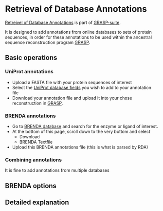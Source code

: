 # Retrieval of Database Annotations

[Retreivel of Database Annotations](https://mkdocs.org) is part of [GRASP-suite](https://grasp.scmb.uq.edu.au).

It is designed to add annotations from online databases to sets of protein sequences, in order for these annotations to be used within the ancestral sequence reconstruction program [GRASP](https://grasp.scmb.uq.edu.au).

## Basic operations

### UniProt annotations
* Upload a FASTA file with your protein sequences of interest
* Select the [UniProt database fields](https://www.uniprot.org/help/uniprotkb_column_names) you wish to add to your annotation file
* Download your annotation file and upload it into your chose reconstruction in [GRASP](https://grasp.scmb.uq.edu.au).

### BRENDA annotations
* Go to [BRENDA database](https://www.brenda-enzymes.org) and search for the enzyme or ligand of interest.
* At the bottom of this page, scroll down to the very bottom and select 
    * Download
    * BRENDA Textfile
* Upload this BRENDA annotations file (this is what is parsed by RDA)

### Combining annotations
It is fine to add annotations from multiple databases

## BRENDA options

## Detailed explanation


